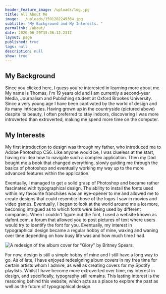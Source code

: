 ```yaml
---
header_feature_image: /uploads/log.jpg
title: All About Me
image: ../uploads/1591282249304.jpg
subtitle: "My Background and My Interests. "
permalink: /about/
date: 2020-06-29T15:36:12.231Z
layout: page
published: true
tags: null
description: null
show: true
---
```

## **My Background**

Since you clicked here, I guess you're interested in learning more about me. My name is Thomas, I'm 19 years old and I am currently a second-year Media, Journalism and Publishing student at Oxford Brookes University. Since a very young age I have been captivated by the world of design and its many intricacies. Having grown up in the countryside (pictured above) despite its beauty, I often preferred to stay indoors, discovering I was more introverted than extroverted, making me spend more time on the computer. 

## **My Interests**

My first introduction to design was through my father, who introduced me to Adobe Photoshop CS6. Like anyone would be, I was clueless at the start, having no idea how to navigate such a complex application. Then my Dad bought me a book that changed everything, slowly guiding me through the basics of photoshop and eventually working my way up to the more advanced features within the application. 

Eventually, I managed to get a solid grasp of Photoshop and became rather fascinated with typographical design. The ability to install the fonts used within my favourite franchises was an eye-opener to me and allowed me to create designs that could resemble those of the logos I saw in movies and video games. Eventually, I began to look at the world around me a lot more, becoming intrigued as to which fonts were being used by different companies. When I couldn't figure out the font, I used a website known as dafont.com, a forum that allowed you to post pictures of text where users would try to identify the font for you. Eventually, my interest in typographical design became a regular hobby of mine, waxing and waning over time depending on how busy life was and how much time I had.

![A redesign of the album cover for "Glory" by Britney Spears. ](../uploads/glory.png "A redesign of the album cover for \\\"Glory\\\" by Britney Spears. ")

For now, design is still a simple hobby of mine and I still have a long way to go. As of late, I have enjoyed redesigning album covers in my free time for certain artists whom I admire, as well as creating covers for my Spotify playlists. Whilst I have become more extroverted over time, my interest in design, and specifically, typography still remains. This lasting interest is the reasoning behind this website, which acts as a place to explore the past as well as the future of typographical design.